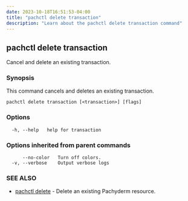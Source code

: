 ```yaml
---
date: 2023-10-18T16:51:53-04:00
title: "pachctl delete transaction"
description: "Learn about the pachctl delete transaction command"
---
```


## pachctl delete transaction

Cancel and delete an existing transaction.

### Synopsis

This command cancels and deletes an existing transaction.

```
pachctl delete transaction [<transaction>] [flags]
```

### Options

```
  -h, --help   help for transaction
```

### Options inherited from parent commands

```
      --no-color   Turn off colors.
  -v, --verbose    Output verbose logs
```

### SEE ALSO

* [pachctl delete](../pachctl_delete)	 - Delete an existing Pachyderm resource.

